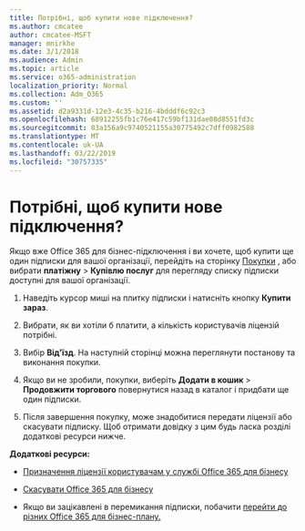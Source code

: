 ```yaml
---
title: Потрібні, щоб купити нове підключення?
ms.author: cmcatee
author: cmcatee-MSFT
manager: mnirkhe
ms.date: 3/1/2018
ms.audience: Admin
ms.topic: article
ms.service: o365-administration
localization_priority: Normal
ms.collection: Adm_O365
ms.custom: ''
ms.assetid: d2a9331d-12e3-4c35-b216-4bdddf6c92c3
ms.openlocfilehash: 68912255fb1c76e417c59bf131dae08d8551fd3c
ms.sourcegitcommit: 03a156a9c9740521155a30775492c7dff0982588
ms.translationtype: MT
ms.contentlocale: uk-UA
ms.lasthandoff: 03/22/2019
ms.locfileid: "30757335"
---
```

# <a name="looking-to-buy-a-new-subscription"></a>Потрібні, щоб купити нове підключення?

Якщо вже Office 365 для бізнес-підключення і ви хочете, щоб купити ще один підписки для вашої організації, перейдіть на сторінку [Покупки](https://go.microsoft.com/fwlink/p/?linkid=868433) , або вибрати **платіжну** \> **Купівлю послуг** для перегляду списку підписки доступні для вашої організації. 
  
1. Наведіть курсор миші на плитку підписки і натисніть кнопку **Купити зараз**.
    
2. Вибрати, як ви хотіли б платити, а кількість користувачів ліцензій потрібні.
    
3. Вибір **Від'їзд**. На наступній сторінці можна переглянути постанову та виконання покупки.
    
4. Якщо ви не зробили, покупки, виберіть **Додати в кошик** \> **Продовжити торгового** повернутися назад в каталог і придбати ще один підписки. 
    
5. Після завершення покупку, може знадобитися передати ліцензії або скасувати підписку. Щоб отримати довідку з цим будь ласка розділі додаткові ресурси нижче.
    
 **Додаткові ресурси:**
  
- [Призначення ліцензії користувачам у службі Office 365 для бізнесу](https://support.office.com/article/997596b5-4173-4627-b915-36abac6786dc)
    
- [Скасувати Office 365 для бізнесу](https://support.office.com/article/b1bc0bef-4608-4601-813a-cdd9f746709a)
    
- Якщо ви зацікавлені в перемикання підписки, побачити [перейти до різних Office 365 для бізнес-плану.](https://support.office.com/article/73318661-8f33-478b-bcc7-fb8d69dbb22a)
    

